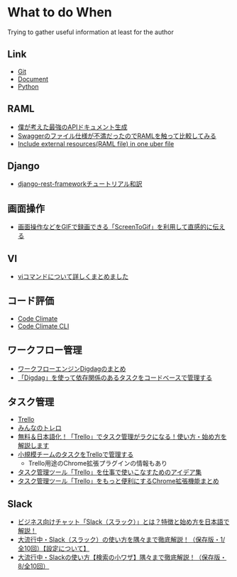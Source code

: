 # What to do When


Trying to gather useful information at least for the author

## Link

* [Git](./Git.md)
* [Document](./Document.md)
* [Python](./Python.md)


## RAML

* [僕が考えた最強のAPIドキュメント生成](http://gin0606.hatenablog.com/entry/2016/02/16/144910)
* [Swaggerのファイル仕様が不満だったのでRAMLを触って比較してみる](http://mao-instantlife.hatenablog.com/entry/2017/07/01/Swagger%E3%81%AE%E3%83%95%E3%82%A1%E3%82%A4%E3%83%AB%E4%BB%95%E6%A7%98%E3%81%8C%E4%B8%8D%E6%BA%80%E3%81%A0%E3%81%A3%E3%81%9F%E3%81%AE%E3%81%A7RAML%E3%82%92%E8%A7%A6%E3%81%A3%E3%81%A6%E6%AF%94)
* [Include external resources(RAML file) in one uber file](https://forum.raml.org/t/include-external-resources-raml-file-in-one-uber-file/212)

## Django

* [django-rest-frameworkチュートリアル和訳](http://sandmark.hateblo.jp/entry/2017/09/30/160945)

## 画面操作

* [画面操作などをGIFで録画できる「ScreenToGif」を利用して直感的に伝える](https://nelog.jp/screen-to-gif)
 
## VI

* [viコマンドについて詳しくまとめました](https://eng-entrance.com/linux-command-vi)


## コード評価

* [Code Climate]()
* [Code Climate CLI](https://github.com/codeclimate/codeclimate/blob/master/README.md)

## ワークフロー管理

* [ワークフローエンジンDigdagのまとめ](https://qiita.com/hiroysato/items/d0fe5e2d88c267413a82)
* [「Digdag」を使って依存関係のあるタスクをコードベースで管理する](http://tadaken3.hatenablog.jp/entry/try-digdag)


## タスク管理

* [Trello](https://ferret-plus.com/7616)
* [みんなのトレロ](https://trello.com/b/iuVU7Osk/みんなのトレロ%EF%BC%88trello日本語コミュニティ)
* [無料＆日本語化！「Trello」でタスク管理がラクになる！使い方・始め方を解説します](https://seleck.cc/610)
* [小規模チームのタスクをTrelloで管理する](https://qiita.com/maimax/items/e81e7fa19b775fd817c0)
  * Trello用途のChrome拡張プラグインの情報もあり
* [タスク管理ツール「Trello」を仕事で使いこなすためのアイデア集](https://ferret-plus.com/7616)
* [タスク管理ツール「Trello」をもっと便利にするChrome拡張機能まとめ](https://liginc.co.jp/web/service/other-service/154188)

## Slack

* [ビジネス向けチャット「Slack（スラック）」とは？特徴と始め方を日本語で解説！](https://seleck.cc/424)
* [大流行中・Slack（スラック）の使い方を隅々まで徹底解説！（保存版・1/全10回）【設定について】](https://seleck.cc/406)
* [大流行中・Slackの使い方【検索の小ワザ】隅々まで徹底解説！（保存版・8/全10回）](https://seleck.cc/450)




